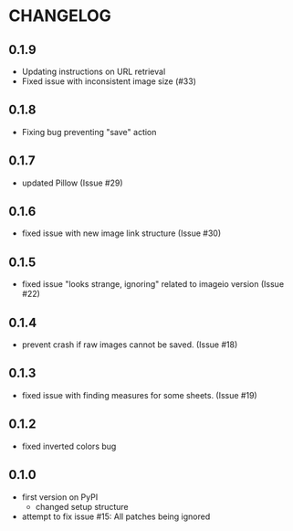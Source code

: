 # CHANGELOG

## 0.1.9
* Updating instructions on URL retrieval
* Fixed issue with inconsistent image size (#33)
## 0.1.8
* Fixing bug preventing "save" action
## 0.1.7 
* updated Pillow (Issue #29)
## 0.1.6 
* fixed issue with new image link structure (Issue #30)
## 0.1.5 
* fixed issue "looks strange, ignoring" related to imageio version (Issue #22)
## 0.1.4 
* prevent crash if raw images cannot be saved. (Issue #18)
## 0.1.3
* fixed issue with finding measures for some sheets. (Issue #19)
## 0.1.2
* fixed inverted colors bug 
## 0.1.0
* first version on PyPI
    * changed setup structure
* attempt to fix issue #15: All patches being ignored

